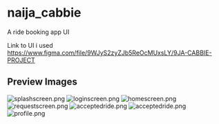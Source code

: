 # naija_cabbie

A ride booking app UI

Link to UI i used
https://www.figma.com/file/9WJyS2zyZJb5ReOcMUxsLY/9JA-CABBIE-PROJECT

## Preview Images
![splashscreen.png](splashscreen.png)
![loginscreen.png](loginscreen.png)
![homescreen.png](homescreen.png)
![requestscreen.png](requestscreen.png)
![acceptedride.png](acceptedride.png)
![acceptedride.png](acceptedride.png)
![profile.png](profile.png)